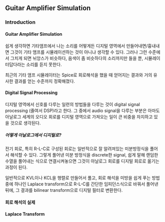 ## Guitar Amplifier Simulation


### Introduction

#### Guitar Amplifier Simulation

쉽게 생각하면 기타앰프에서 나는 소리를 어떻게든 디지털 영역에서 만들어내면/흉내내면 그것이 기타 앰프를 시뮬레이션하는 것이 아니냐 생각할 수 있다. 그러나 그런 수준에서 그치게 되면 뉘앙스가 비슷하다, 음색이 좀 비슷하다의 소리까지만 들을 뿐, 시뮬레이터답다라는 소리를 듣지 못한다.

최근의 기타 앰프 시뮬레이터는 Spice로 회로해석을 했을 때 얻어지는 결과와 거의 유사한 결과를 얻는 수준까지 정확해졌다. 

#### Digital Signal Processing

디지털 영역에서 신호를 다루는 일련의 방법들을 다루는 것이 digital signal processing (줄여서 DSP)라고 한다. 그 중에서 audio signal을 다루는 부분은 아마도 아날로그 세계의 오디오 회로를 디지털 영역으로 가져오는 일이 큰 비중을 차지하고 있을 것으로 생각된다.

##### 어떻게 아날로그에서 디지털로?

전기 회로, 특히 R-L-C로 구성된 회로는 일반적으로 잘 알려져있는 미분방정식을 풀어서 해석할 수 있다. 그렇게 풀어낸 미분 방정식을 discrete한 signal, 쉽게 말해 랜덤한 수열을 풀어내는 식으로 연결시켜놓으면 그것이 아날로그 회로를 디지털 회로로 옮기는 과정이 된다.

일반적으로 KVL이나 KCL을 행렬로 만들어서 풀고, 회로 해석을 미방을 쉽게 푸는 방법 중에 하나인 Laplace transform으로 R-L-C를 간단한 임피던스식으로 바꿔서 풀어낸 뒤에, 그 결과를 bilinear transform으로 디지털 필터로 변환한다.

#### 회로 해석의 실제



#### Laplace Transform
